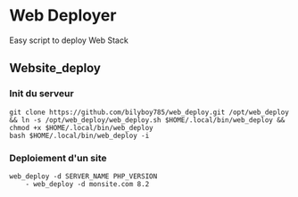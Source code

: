 # Web Deployer

Easy script to deploy Web Stack

## Website_deploy
### Init du serveur

```
git clone https://github.com/bilyboy785/web_deploy.git /opt/web_deploy && ln -s /opt/web_deploy/web_deploy.sh $HOME/.local/bin/web_deploy && chmod +x $HOME/.local/bin/web_deploy
bash $HOME/.local/bin/web_deploy -i
```

### Deploiement d'un site
```
web_deploy -d SERVER_NAME PHP_VERSION
    - web_deploy -d monsite.com 8.2
```